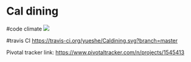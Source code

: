 # Cal dining
#code climate
<a href="https://codeclimate.com/github/yueshe/Caldining"><img src="https://codeclimate.com/github/yueshe/Caldining/badges/gpa.svg" /></a>

#travis CI
https://travis-ci.org/yueshe/Caldining.svg?branch=master

Pivotal tracker link: https://www.pivotaltracker.com/n/projects/1545413
